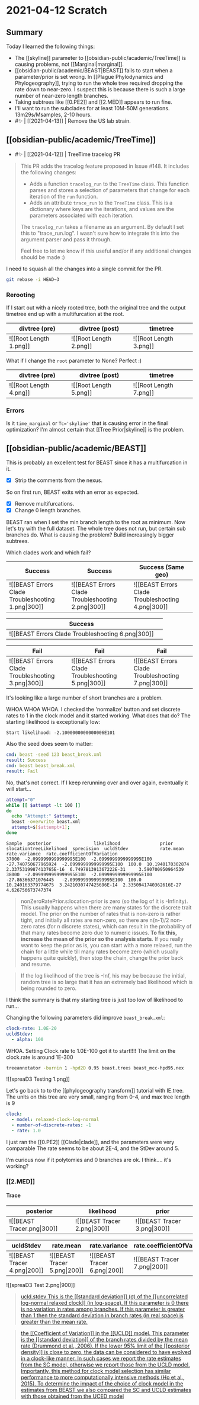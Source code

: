 # 2021-04-12 Scratch

## Summary

Today I learned the following things:
- The [[skyline]] parameter to [[obsidian-public/academic/TreeTime]] is causing problems, not [[Marginal|marginal]].
- [[obsidian-public/academic/BEAST|BEAST]] fails to start when a parameter/prior is set wrong. In [[Plague Phylodynamics and Phylogeography]], trying to run the whole tree required dropping the rate down to near-zero. I suspect this is because there is such a large number of near-zero length branches.
- Taking subtrees like [[0.PE2]] and [[2.MED]] appears to run fine.
- I'll want to run the subclades for at least 10M-50M generations. 13m29s/Msamples, 2-10 hours.
- #✨ | [[2021-04-13]] | Remove the US lab strain.

## [[obsidian-public/academic/TreeTime]]
- #✨ | [[2021-04-12]] | TreeTime tracelog PR

> This PR adds the tracelog feature proposed in Issue #148. It includes the following changes:
> - Adds a function ```tracelog_run``` to the ```TreeTime``` class. This function parses and stores a selection of parameters that change for each iteration of the ```run``` function.
> - Adds an attribute ```trace_run``` to the ```TreeTime``` class. This is a dictionary where keys are the iterations, and values are the parameters associated with each iteration.
>
> The ```tracelog_run``` takes a filename as an argument. By default I set this to "trace_run.log". I wasn't sure how to integrate this into the argument parser and pass it through.
>
> Feel free to let me know if this useful and/or if any additional changes should be made :)


I need to squash all the changes into a single commit for the PR.
```bash
git rebase -i HEAD~3 
```

### Rerooting

If I start out with a nicely rooted tree, both the original tree and the output timetree end up with a multifurcation at the root.

| divtree (pre)                        | divtree (post)                       |   timetree                                   | 
| ------------------------------------ | ------------------------------------ | ------------------------------------ |
| ![[Root Length 1.png]] | ![[Root Length 2.png]] | ![[Root Length 3.png]] |

What if I change the ```root``` parameter to None?  Perfect :)

| divtree (pre)                        | divtree (post)                       |   timetree                                   | 
| ------------------------------------ | ------------------------------------ | ------------------------------------ |
| ![[Root Length 4.png]] | ![[Root Length 5.png]] | ![[Root Length 7.png]] |

### Errors

Is it ```time_marginal``` or ```Tc='skyline'``` that is causing error in the final optimization? I'm almost certain that [[Tree Prior|skyline]] is the problem.

## [[obsidian-public/academic/BEAST]]

This is probably an excellent test for BEAST since it has a multifurcation in it.

- [x] Strip the comments from the nexus.

So on first run, BEAST exits with an error as expected. 

- [x] Remove multifurcations.
- [x] Change 0 length branches.

BEAST ran when I set the min branch length to the root as minimum. Now let's try with the full dataset. The whole tree does not run, but certain sub branches do. What is causing the problem? Build increasingly bigger subtrees.

Which clades work and which fail?

| Success                                   | Success                                   | Success (Same geo)    |
| ----------------------------------------- | ----------------------------------------- | --- |
| ![[BEAST Errors Clade Troubleshooting 1.png\|300]] | ![[BEAST Errors Clade Troubleshooting 2.png\|300]] | ![[BEAST Errors Clade Troubleshooting 4.png\|300]]    | 

| Success                                   |     | 
| ----------------------------------------- | --- |
| ![[BEAST Errors Clade Troubleshooting 6.png\|300]] |     |

| Fail                                      | Fail                                      | Fail    | 
| ----------------------------------------- | ----------------------------------------- | --- |
| ![[BEAST Errors Clade Troubleshooting 3.png\|300]] | ![[BEAST Errors Clade Troubleshooting 5.png\|300]] | ![[BEAST Errors Clade Troubleshooting 7.png\|300]]    |

It's looking like a large number of short branches are a problem.

WHOA WHOA WHOA. I checked the 'normalize' button  and set discrete rates to 1 in the clock model and it started working. What does that do? The starting likelihood is exceptionally low:

```text
Start likelihood: -2.1000000000000006E101
```

Also the seed does seem to matter:
```yaml
cmd: beast -seed 123 beast_break.xml
result: Success
cmd: beast beast_break.xml
result: Fail
```
No, that's not correct. If I keep rerunning over and over again, eventually it will start...

```bash
attempt="0"
while [[ $attempt -lt 100 ]]
do
  echo "Attempt:" $attempt;
  beast -overwrite beast.xml
  attempt=$[$attempt+1];
done
```


```text
Sample  posterior                likelihood               prior                slocationtreeLikelihood  sprecision  ucldStdev            rate.mean           rate.variance	rate.coefficientOfVariation
37000  -2.0999999999999995E100  -2.0999999999999995E100  -27.740750677965924  -2.0999999999999995E100  100.0  10.1940170302874    2.3375319987413765E-16  6.749781391367222E-31		3.590700950964539
38000  -2.0999999999999995E100  -2.0999999999999995E100  -27.86366371076445   -2.0999999999999995E100  100.0  10.240163379774675  3.2421030747425696E-14  2.3350941740362616E-27	4.626756673747374
```

>nonZeroRatePrior.s:location-prior is zero (so the log of it is -Infinity). This usually happens when there are many states for the discrete trait model. The prior on the number of rates that is non-zero is rather tight, and initially all rates are non-zero, so there are n(n-1)/2 non-zero rates (for n discrete states), which can result in the probability of that many rates become zero due to numeric issues. **To fix this, increase the mean of the prior so the analysis starts**. If you really want to keep the prior as is, you can start with a more relaxed, run the chain for a little while till many rates become zero (which usually happens quite quickly), then stop the chain, change the prior back and resume.

> If the log likelihood of the tree is -Inf, his may be because the initial, random tree is so large that it has an extremely bad likelihood which is being rounded to zero.

I think the summary is that my starting tree is just too low of likelihood to run...

Changing the following parameters did improve ```beast_break.xml```:

```yaml
clock-rate: 1.0E-20 
ucldStdev:
  - alpha: 100  
```

WHOA. Setting Clock.rate to 1.0E-100 got it to start!!!! The limit on the clock.rate is around 1E-300

```bash
treeannotator -burnin 1 -hpd2D 0.95 beast.trees beast_mcc-hpd95.nex
```

![[spreaD3 Testing 1.png]]

Let's go back to to the [[phylogeography transform]] tutorial with IE.tree. The units on this tree are very small, ranging from 0-4, and max tree length is 9

```yaml
clock:
  - model: relaxed-clock-log-normal
  - number-of-discrete-rates: -1
  - rate: 1.0
```

I just ran the [[0.PE2]] [[Clade|clade]], and the parameters were very comparable The rate seems to be about 2E-4, and the StDev around 5.

I'm curious now if it polytomies and 0 branches are ok. I think.... it's working?

### [[2.MED]]

#### Trace

| posterior                                 | likelihood                                | prior |
| ----------------------------------------- | ----------------------------------------- | ----- |
| ![[BEAST Tracer.png\|300]] | ![[BEAST Tracer 2.png\|300]] | ![[BEAST Tracer 3.png\|300]]      |

| ucldStdev                                 | rate.mean                                 | rate.variance                             | rate.coefficientOfVariation               |
| ----------------------------------------- | ----------------------------------------- | ----------------------------------------- | ----------------------------------------- |
| ![[BEAST Tracer 4.png\|200]] | ![[BEAST Tracer 5.png\|200]] | ![[BEAST Tracer 6.png\|200]] | ![[BEAST Tracer 7.png\|200]] | 

![[spreaD3 Test 2.png\|900]]

>[ucld.stdev This is the [[standard deviation]] (σ) of the [[uncorrelated log-normal relaxed clock]] (in log-space). If this parameter is 0 there is no variation in rates among branches. If this parameter is greater than 1 then the standard deviation in branch rates (in real space) is greater than the mean rate.](https://www.beast2.org/parameters/)

>[the [[Coefficient of Variation]] in the [[UCLD]] model. This parameter is the [[standard deviation]] of the branch rates divided by the mean rate (Drummond et al., 2006). If the lower 95% limit of the [[posterior density]] is close to zero, the data can be considered to have evolved in a clock-like manner. In such cases we report the rate estimates from the SC model, otherwise we report those from the UCLD model. Importantly, this method for clock model selection has similar performance to more computationally intensive methods (Ho et al., 2015). To determine the impact of the choice of clock model in the estimates from BEAST we also compared the SC and UCLD estimates with those obtained from the UCED model](https://academic.oup.com/bioinformatics/article/32/22/3375/2525597)